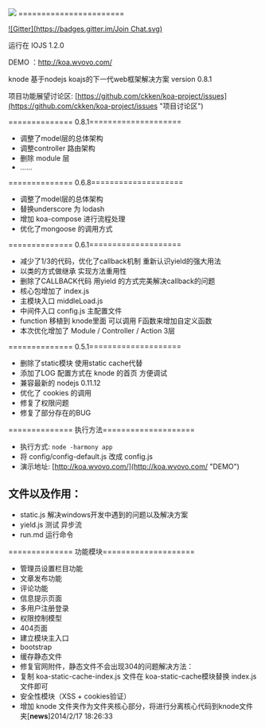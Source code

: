 <img src="http://koa.wvovo.com/knode.gif">
=======================

[![Gitter](https://badges.gitter.im/Join Chat.svg)](https://gitter.im/ckken/koa-project?utm_source=badge&utm_medium=badge&utm_campaign=pr-badge&utm_content=badge)

运行在 IOJS 1.2.0

DEMO ：http://koa.wvovo.com/

knode 基于nodejs koajs的下一代web框架解决方案 version 0.8.1

项目功能展望讨论区: [https://github.com/ckken/koa-project/issues](https://github.com/ckken/koa-project/issues "项目讨论区")

============== 0.8.1====================
- 调整了model层的总体架构
- 调整controller 路由架构
- 删除 module 层
- ......

============== 0.6.8====================
- 调整了model层的总体架构
- 替换underscore 为 lodash
- 增加 koa-compose 进行流程处理
- 优化了mongoose 的调用方式

============== 0.6.1====================
- 减少了1/3的代码，优化了callback机制 重新认识yield的强大用法
- 以类的方式做继承 实现方法重用性
- 删除了CALLBACK代码 用yield 的方式完美解决callback的问题
- 核心包增加了 index.js
- 主模块入口 middleLoad.js
- 中间件入口 config.js 主配置文件
- function 移植到 knode里面 可以调用 F函数来增加自定义函数
- 本次优化增加了 Module / Controller / Action 3层


============== 0.5.1====================
- 删除了static模块 使用static cache代替
- 添加了LOG 配置方式在 knode 的首页 方便调试
- 兼容最新的 nodejs 0.11.12
- 优化了 cookies 的调用
- 修复了权限问题
- 修复了部分存在的BUG

============== 执行方法====================
- 执行方式: `node -harmony app`
- 将 config/config-default.js 改成 config.js
- 演示地址: [http://koa.wvovo.com/](http://koa.wvovo.com/ "DEMO")
## 文件以及作用：
- static.js 解决windows开发中遇到的问题以及解决方案
- yield.js 测试 异步流
- run.md 运行命令

============== 功能模块====================
- 管理员设置栏目功能
- 文章发布功能
- 评论功能
- 信息提示页面
- 多用户注册登录
- 权限控制模型
- 404页面
- 建立模块主入口
- bootstrap
- 缓存静态文件
- 修复官网附件，静态文件不会出现304的问题解决方法：
- 复制 koa-static-cache-index.js 文件在 koa-static-cache模块替换 index.js 文件即可
- 安全性模块（XSS + cookies验证）
- 增加 knode 文件夹作为文件夹核心部分，将进行分离核心代码到knode文件夹[**news**]2014/2/17 18:26:33








